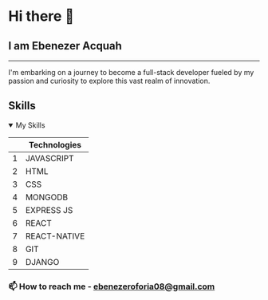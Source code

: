 # Hi there 👋

## I am Ebenezer Acquah

-----------
I'm embarking on a journey to become a full-stack developer fueled by my passion and curiosity to explore this vast realm of innovation. 


## Skills

  <details open>
<summary>My Skills</summary>

|    | Technologies |
|-----:|-----------|
|     1| JAVASCRIPT|
|     2| HTML      |f
|     3| CSS       |
|     4| MONGODB   |
|     5| EXPRESS JS|
|     6| REACT     |
|     7| REACT-NATIVE   |
|     8| GIT       |
|     9| DJANGO|

  </details>
 


### 📫 How to reach me - ebenezeroforia08@gmail.com
<!--
**hermes-4/hermes-4** is a ✨ _special_ ✨ repository because its `README.md` (this file) appears on your GitHub profile.

Here are some ideas to get you started:

- 🔭 I’m currently working on ...
- 🌱 I’m currently learning ...
- 👯 I’m looking to collaborate on ...
- 🤔 I’m looking for help with ...
- 💬 Ask me about ...
- 📫 How to reach me: ...
- 😄 Pronouns: ...
- ⚡ Fun fact: ...
-->
